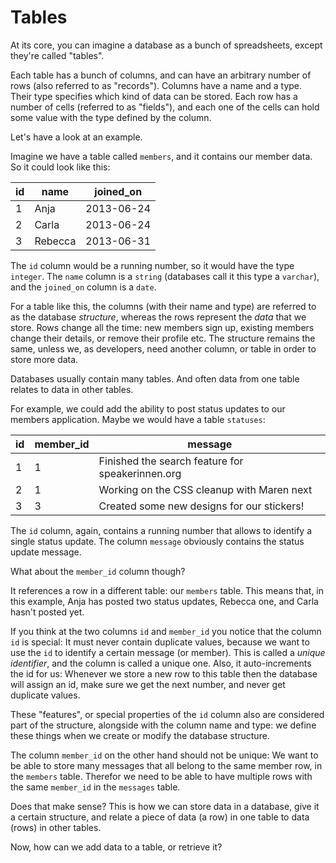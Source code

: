 # Tables

At its core, you can imagine a database as a bunch of spreadsheets, except
they're called "tables".

Each table has a bunch of columns, and can have an arbitrary number of rows
(also referred to as "records").  Columns have a name and a type. Their type
specifies which kind of data can be stored. Each row has a number of cells
(referred to as "fields"), and each one of the cells can hold some value
with the type defined by the column.

Let's have a look at an example.

Imagine we have a table called `members`, and it contains our member data. So
it could look like this:

| id | name    | joined_on  |
|----|---------|------------|
| 1  | Anja    | 2013-06-24 |
| 2  | Carla   | 2013-06-24 |
| 3  | Rebecca | 2013-06-31 |

The `id` column would be a running number, so it would have the type `integer`.
The `name` column is a `string` (databases call it this type a `varchar`), and
the `joined_on` column is a `date`.

For a table like this, the columns (with their name and type) are referred to
as the database *structure*, whereas the rows represent the *data* that we
store.  Rows change all the time: new members sign up, existing members change
their details, or remove their profile etc. The structure remains the same,
unless we, as developers, need another column, or table in order to store more
data.

Databases usually contain many tables. And often data from one table relates
to data in other tables.

For example, we could add the ability to post status updates to our members
application. Maybe we would have a table `statuses`:

| id | member_id | message                                          |
|----|-----------|--------------------------------------------------|
| 1  | 1         | Finished the search feature for speakerinnen.org |
| 2  | 1         | Working on the CSS cleanup with Maren next       |
| 3  | 3         | Created some new designs for our stickers!       |

The `id` column, again, contains a running number that allows to identify a
single status update. The column `message` obviously contains the status update
message.

What about the `member_id` column though?

It references a row in a different table: our `members` table. This means that,
in this example, Anja has posted two status updates, Rebecca one, and Carla
hasn't posted yet.

If you think at the two columns `id` and `member_id` you notice that the column
`id` is special: It must never contain duplicate values, because we want to use
the `id` to identify a certain message (or member). This is called a *unique
identifier*, and the column is called a unique one. Also, it auto-increments
the id for us: Whenever we store a new row to this table then the database will
assign an id, make sure we get the next number, and never get duplicate values.

These "features", or special properties of the `id` column also are considered
part of the structure, alongside with the column name and type: we define
these things when we create or modify the database structure.

The column `member_id` on the other hand should not be unique: We want to be
able to store many messages that all belong to the same member row, in the
`members` table. Therefor we need to be able to have multiple rows with the
same `member_id` in the `messages` table.

Does that make sense? This is how we can store data in a database, give it a
certain structure, and relate a piece of data (a row) in one table to data
(rows) in other tables.

Now, how can we add data to a table, or retrieve it?
